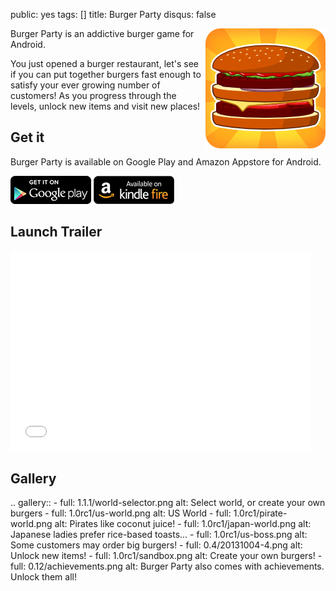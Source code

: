 public: yes
tags: []
title: Burger Party
disqus: false

<div style="float: right; margin-left: 6px"><img src="icon.png"></div>

Burger Party is an addictive burger game for Android.

You just opened a burger restaurant, let's see if you can put together burgers fast enough to satisfy your ever growing number of customers! As you progress through the levels, unlock new items and visit new places!

## Get it

Burger Party is available on Google Play and Amazon Appstore for Android.

<a name="get-it"></a>

[![Available on Google Play](/static/images/badge/google-play.png)][gplay]
[![Available at Amazon](/static/images/badge/amazon.png)][amazon]

[gplay]: https://play.google.com/store/apps/details?id=com.agateau.burgerparty
[amazon]: http://www.amazon.com/gp/product/B00O0ABQRW/ref=mas_pm_burger_party

## Launch Trailer

<p class="center">
<iframe width="480" height="320" src="//www.youtube.com/embed/u2ebyoaBFJg?rel=0" frameborder="0" allowfullscreen>-</iframe>
</p>

## Gallery

.. gallery::
    - full: 1.1.1/world-selector.png
      alt: Select world, or create your own burgers
    - full: 1.0rc1/us-world.png
      alt: US World
    - full: 1.0rc1/pirate-world.png
      alt: Pirates like coconut juice!
    - full: 1.0rc1/japan-world.png
      alt: Japanese ladies prefer rice-based toasts...
    - full: 1.0rc1/us-boss.png
      alt: Some customers may order big burgers!
    - full: 0.4/20131004-4.png
      alt: Unlock new items!
    - full: 1.0rc1/sandbox.png
      alt: Create your own burgers!
    - full: 0.12/achievements.png
      alt: Burger Party also comes with achievements. Unlock them all!

<!--

<h2>Latest Burger Party News</h2>

<% items_with_tag('burgerparty').sort{ |a,b| b[:created_at] <=> a[:created_at] }[0, 10].each do |item| %>
<ul class='latest-articles'>
    <li><%= link_to item[:title], item.path %>
        <span class="post-meta"><%= item[:created_at].strftime('%B %d, %Y') %></span>
    </li>
</ul>
<% end %>

-->
